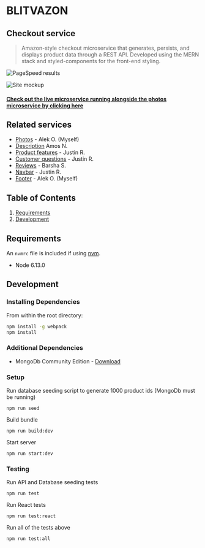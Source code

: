 # BLITVAZON

## Checkout service

> Amazon-style checkout microservice that generates, persists, and displays product data through a REST API. Developed using the MERN stack and styled-components for the front-end styling.

![PageSpeed results](https://raw.githubusercontent.com/aleksebastian/checkout-service/main/pagespeed.svg)

![Site mockup](https://raw.githubusercontent.com/aleksebastian/checkout-service/main/mockup.png)

#### [Check out the live microservice running alongside the photos microservice by clicking here](http://ec2-3-142-94-151.us-east-2.compute.amazonaws.com:3000/)

## Related services

- [Photos](https://github.com/blitva/photos-service) - Alek O. (Myself)
- [Description](https://github.com/blitva/description-service) Amos N.
- [Product features](https://github.com/blitva/product-features-service) - Justin R.
- [Customer questions](https://github.com/blitva/customer-questions-service) - Justin R.
- [Reviews](https://github.com/blitva/reviews-service) - Barsha S.
- [Navbar](https://github.com/blitva/nav-bar) - Justin R.
- [Footer](https://github.com/blitva/footer) - Alek O. (Myself)

## Table of Contents

1. [Requirements](#requirements)
1. [Development](#development)

## Requirements

An `nvmrc` file is included if using [nvm](https://github.com/creationix/nvm).

- Node 6.13.0

## Development

### Installing Dependencies

From within the root directory:

```sh
npm install -g webpack
npm install
```

### Additional Dependencies

- MongoDb Community Edition - [Download](https://docs.mongodb.com/manual/administration/install-community/)

### Setup

Run database seeding script to generate 1000 product ids (MongoDb must be running)

```
npm run seed
```

Build bundle

```
npm run build:dev
```

Start server

```
npm run start:dev
```

### Testing

Run API and Database seeding tests

```
npm run test
```

Run React tests

```
npm run test:react
```

Run all of the tests above

```
npm run test:all
```
